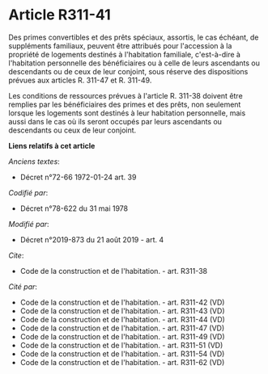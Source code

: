 # Article R311-41

Des primes convertibles et des prêts spéciaux, assortis, le cas échéant, de suppléments familiaux, peuvent être attribués
pour l'accession à la propriété de logements destinés à l'habitation familiale, c'est-à-dire à l'habitation personnelle des
bénéficiaires ou à celle de leurs ascendants ou descendants ou de ceux de leur conjoint, sous réserve des dispositions
prévues aux articles R. 311-47 et R. 311-49. 

Les conditions de ressources prévues à l'article R. 311-38 doivent être remplies par les bénéficiaires des primes et des
prêts, non seulement lorsque les logements sont destinés à leur habitation personnelle, mais aussi dans le cas où ils seront
occupés par leurs ascendants ou descendants ou ceux de leur conjoint.

**Liens relatifs à cet article**

_Anciens textes_:

  - Décret n°72-66 1972-01-24 art. 39

_Codifié par_:

  - Décret n°78-622 du 31 mai 1978

_Modifié par_:

  - Décret n°2019-873 du 21 août 2019 - art. 4

_Cite_:

  - Code de la construction et de l'habitation. - art. R311-38

_Cité par_:

  - Code de la construction et de l'habitation. - art. R311-42 (VD)
  - Code de la construction et de l'habitation. - art. R311-43 (VD)
  - Code de la construction et de l'habitation. - art. R311-44 (VD)
  - Code de la construction et de l'habitation. - art. R311-47 (VD)
  - Code de la construction et de l'habitation. - art. R311-49 (VD)
  - Code de la construction et de l'habitation. - art. R311-51 (VD)
  - Code de la construction et de l'habitation. - art. R311-54 (VD)
  - Code de la construction et de l'habitation. - art. R311-62 (VD)

